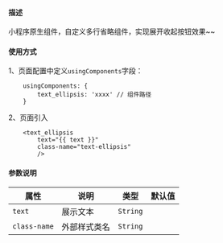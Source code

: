#### 描述
小程序原生组件，自定义多行省略组件，实现展开收起按钮效果~~

#### 使用方式
1、页面配置中定义`usingComponents`字段：
```
    usingComponents: {
        text_ellipsis: 'xxxx' // 组件路径
    }
```

2、页面引入
```
    <text_ellipsis
        text="{{ text }}"
        class-name="text-ellipsis"
        />
```

#### 参数说明
| 属性 | 说明 | 类型 | 默认值 |
|---- | -----|------| -----|
| `text` | 展示文本 | `String` |  |
| `class-name` | 外部样式类名 | `String` |  |
